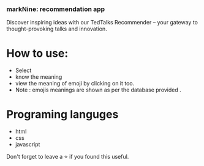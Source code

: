 ### markNine: recommendation app
Discover inspiring ideas with our TedTalks Recommender – your gateway to thought-provoking talks and innovation.
<br/>


# How to use:
 - Select 
 - know the meaning
 - view the meaning of emoji by clicking on it too.
 - Note : emojis meanings are shown as per the database provided .
# Programing languges 
 - html
 - css
 - javascript 

Don't forget to leave a ⭐ if you found this useful.
